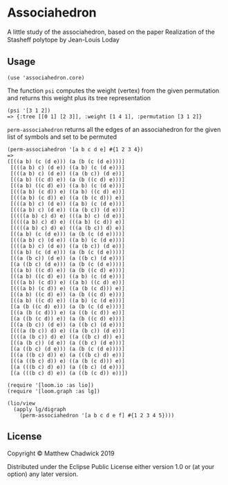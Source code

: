 # Associahedron

A little study of the associahedron,
based on the paper Realization of the Stasheﬀ polytope
by Jean-Louis Loday

## Usage

`(use 'associahedron.core)`

The function `psi` computes the weight (vertex) from the given permutation and returns this weight plus its tree representation

```
(psi '[3 1 2])
=> {:tree [[0 1] [2 3]], :weight [1 4 1], :permutation [3 1 2]}
```

`perm-associahedron` returns all the edges of an associahedron for the given list of symbols and set to be permuted


```
(perm-associahedron '[a b c d e] #{1 2 3 4})
=>
([((a b) (c (d e))) (a (b (c (d e))))]
 [(((a b) c) (d e)) ((a b) (c (d e)))]
 [(((a b) c) (d e)) ((a (b c)) (d e))]
 [((a b) ((c d) e)) (a (b ((c d) e)))]
 [((a b) ((c d) e)) ((a b) (c (d e)))]
 [(((a b) (c d)) e) ((a b) ((c d) e))]
 [(((a b) (c d)) e) ((a (b (c d))) e)]
 [(((a b) c) (d e)) ((a b) (c (d e)))]
 [(((a b) c) (d e)) ((a (b c)) (d e))]
 [((((a b) c) d) e) (((a b) c) (d e))]
 [((((a b) c) d) e) (((a b) (c d)) e)]
 [((((a b) c) d) e) (((a (b c)) d) e)]
 [((a b) (c (d e))) (a (b (c (d e))))]
 [(((a b) c) (d e)) ((a b) (c (d e)))]
 [(((a b) c) (d e)) ((a (b c)) (d e))]
 [((a b) (c (d e))) (a (b (c (d e))))]
 [((a (b c)) (d e)) (a ((b c) (d e)))]
 [(a ((b c) (d e))) (a (b (c (d e))))]
 [((a b) ((c d) e)) (a (b ((c d) e)))]
 [((a b) ((c d) e)) ((a b) (c (d e)))]
 [(((a b) (c d)) e) ((a b) ((c d) e))]
 [(((a b) (c d)) e) ((a (b (c d))) e)]
 [((a b) ((c d) e)) (a (b ((c d) e)))]
 [((a b) ((c d) e)) ((a b) (c (d e)))]
 [(a (b ((c d) e))) (a (b (c (d e))))]
 [((a (b (c d))) e) (a ((b (c d)) e))]
 [(a ((b (c d)) e)) (a (b ((c d) e)))]
 [((a (b c)) (d e)) (a ((b c) (d e)))]
 [(((a (b c)) d) e) ((a (b c)) (d e))]
 [(((a (b c)) d) e) ((a ((b c) d)) e)]
 [((a (b c)) (d e)) (a ((b c) (d e)))]
 [(a ((b c) (d e))) (a (b (c (d e))))]
 [((a ((b c) d)) e) (a (((b c) d) e))]
 [((a ((b c) d)) e) ((a (b (c d))) e)]
 [(a (((b c) d) e)) (a ((b c) (d e)))]
 [(a (((b c) d) e)) (a ((b (c d)) e))])
```

```
(require '[loom.io :as lio])
(require '[loom.graph :as lg])

(lio/view
  (apply lg/digraph
    (perm-associahedron '[a b c d e f] #{1 2 3 4 5})))
```

## License

Copyright © Matthew Chadwick 2019

Distributed under the Eclipse Public License either version 1.0 or (at
your option) any later version.
